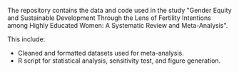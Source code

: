 The repository contains the data and code used in the study "Gender Equity and Sustainable Development Through the Lens of Fertility Intentions among Highly Educated Women: A Systematic Review and Meta-Analysis". 

This include:
- Cleaned and formatted datasets used for meta-analysis.
- R script for statistical analysis, sensitivity test, and figure generation.
